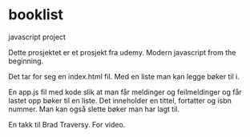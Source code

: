 # booklist
javascript project


Dette prosjektet er et prosjekt fra udemy. Modern javascript from the beginning.

Det tar for seg en index.html fil. Med en liste man kan legge bøker til i.

En app.js fil med kode slik at man får meldinger og feilmeldinger og får lastet opp bøker til en liste. Det inneholder en tittel,
fortatter og isbn nummer. Man kan også slette bøker man har lagt til.

En takk til Brad Traversy. For video.
